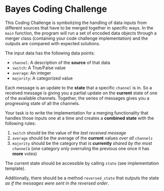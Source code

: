 # Bayes Coding Challenge

This Coding Challenge is symbolizing the handling of data inputs from different sources that have to be merged together
in specific ways. In the `main` function, the program will run a set of encoded data objects through a merger class 
(containing your code challenge implementation) and the outputs are compared with expected solutions.

The input data has the following data points:
* `channel`: A description of the **source** of that data
* `switch`: A True/False value
* `average`: An integer
* `majority`: A categorized value

Each message is an update to the **state** that a specific `channel` is in. So a received message is giving you a 
partial update on the **current** state of one of the available channels. Together, the series of messages gives you a
progressing state of all the channels. 

Your task is to write the implementation for a merging functionality that handles those inputs one at a time and creates
a **combined state** with the following rules:

1. `switch` should be the value of the *last received message*
2. `average` should be the average of the **current** values *over all `channels`*
3. `majority` should be the category that is **currently** *shared by the most `channel`s*
(one category only overruling the previous one once it has **more** votes)

The current state should be accessible by calling `state` (see implementation template).

Additionally, there should be a method `reversed_state` that outputs the state *as if the messages were sent in the 
reversed order*.
